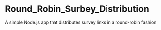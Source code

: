 # Round_Robin_Surbey_Distribution
A simple Node.js app that distributes survey links in a round-robin fashion

